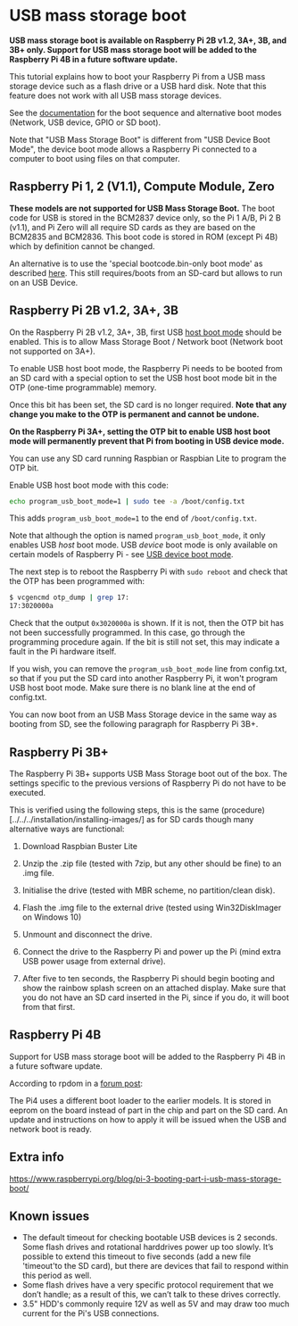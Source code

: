 # USB mass storage boot

**USB mass storage boot is available on Raspberry Pi 2B v1.2, 3A+, 3B, and 3B+ only. Support for USB mass storage boot will be added to the Raspberry Pi 4B in a future software update.**

This tutorial explains how to boot your Raspberry Pi from a USB mass storage device such as a flash drive or a USB hard disk. Note that this feature does not work with all USB mass storage devices.

See the [documentation](./) for the boot sequence and alternative boot modes (Network, USB device, GPIO or SD boot).

Note that "USB Mass Storage Boot" is different from "USB Device Boot Mode", the device boot mode allows a Raspberry Pi connected to a computer to boot using files on that computer.

## Raspberry Pi 1, 2 (V1.1), Compute Module, Zero

**These models are not supported for USB Mass Storage Boot.**
The boot code for USB is stored in the BCM2837 device only, so the Pi 1 A/B, Pi 2 B (v1.1), and Pi Zero will all require SD cards as they are based on the BCM2835 and BCM2836. This boot code is stored in ROM (except Pi 4B) which by definition cannot be changed.

An alternative is to use the 'special bootcode.bin-only boot mode' as described [here](./). This still requires/boots from an SD-card but allows to run on an USB Device.

## Raspberry Pi 2B v1.2, 3A+, 3B

On the Raspberry Pi 2B v1.2, 3A+, 3B, first USB [host boot mode](host.md) should be enabled. This is to allow Mass Storage Boot / Network boot (Network boot not supported on 3A+).

To enable USB host boot mode, the Raspberry Pi needs to be booted from an SD card with a special option to set the USB host boot mode bit in the OTP (one-time programmable) memory. 

Once this bit has been set, the SD card is no longer required. **Note that any change you make to the OTP is permanent and cannot be undone.**

**On the Raspberry Pi 3A+, setting the OTP bit to enable USB host boot mode will permanently prevent that Pi from booting in USB device mode.**

You can use any SD card running Raspbian or Raspbian Lite to program the OTP bit.

Enable USB host boot mode with this code:

```bash
echo program_usb_boot_mode=1 | sudo tee -a /boot/config.txt
```

This adds `program_usb_boot_mode=1` to the end of `/boot/config.txt`.

Note that although the option is named `program_usb_boot_mode`, it only enables USB *host* boot mode. USB *device* boot mode is only available on certain models of Raspberry Pi - see [USB device boot mode](device.md).

The next step is to reboot the Raspberry Pi with `sudo reboot` and check that the OTP has been programmed with:

```bash
$ vcgencmd otp_dump | grep 17:
17:3020000a
```

Check that the output `0x3020000a` is shown. If it is not, then the OTP bit has not been successfully programmed. In this case, go through the programming procedure again. If the bit is still not set, this may indicate a fault in the Pi hardware itself.

If you wish, you can remove the `program_usb_boot_mode` line from config.txt, so that if you put the SD card into another Raspberry Pi, it won't program USB host boot mode. Make sure there is no blank line at the end of config.txt.

You can now boot from an USB Mass Storage device in the same way as booting from SD, see the following paragraph for Raspberry Pi 3B+.

## Raspberry Pi 3B+

The Raspberry Pi 3B+ supports USB Mass Storage boot out of the box. The settings specific to the previous versions of Raspberry Pi do not have to be executed.

This is verified using the following steps, this is the same (procedure)[../../../installation/installing-images/] as for SD cards though many alternative ways are functional:

1. Download Raspbian Buster Lite

2. Unzip the .zip file (tested with 7zip, but any other should be fine) to an .img file.

3. Initialise the drive (tested with MBR scheme, no partition/clean disk).

4. Flash the .img file to the external drive (tested using Win32DiskImager on Windows 10)

5. Unmount and disconnect the drive.

6. Connect the drive to the Raspberry Pi and power up the Pi (mind extra USB power usage from external drive).

7. After five to ten seconds, the Raspberry Pi should begin booting and show the rainbow splash screen on an attached display. Make sure that you do not have an SD card inserted in the Pi, since if you do, it will boot from that first.

## Raspberry Pi 4B

Support for USB mass storage boot will be added to the Raspberry Pi 4B in a future software update.

According to rpdom in a [forum post](https://www.raspberrypi.org/forums/viewtopic.php?t=243995#p1488036):

The Pi4 uses a different boot loader to the earlier models. It is stored in eeprom on the board instead of part in the chip and part on the SD card. An update and instructions on how to apply it will be issued when the USB and network boot is ready.

## Extra info

https://www.raspberrypi.org/blog/pi-3-booting-part-i-usb-mass-storage-boot/

## Known issues

- The default timeout for checking bootable USB devices is 2 seconds. Some flash drives and rotational harddrives power up too slowly. It’s possible to extend this timeout to five seconds (add a new file 'timeout'to the SD card), but there are devices that fail to respond within this period as well.
- Some flash drives have a very specific protocol requirement that we don’t handle; as a result of this, we can’t talk to these drives correctly.
- 3.5" HDD's commonly require 12V as well as 5V and may draw too much current for the Pi's USB connections.

